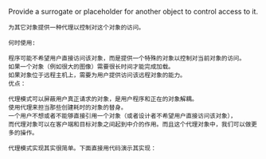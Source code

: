 Provide a surrogate or placeholder for another object to control access to it.

    为其它对象提供一种代理以控制对这个对象的访问。

    何时使用:

    程序可能不希望用户直接访问该对象，而是提供一个特殊的对象以控制对当前对象的访问。
    如果一个对象（例如很大的图像）需要很长时间才能完成加载。
    如果对象位于远程主机上，需要为用户提供访问该远程对象的能力。
    优点：

    代理模式可以屏蔽用户真正请求的对象，是用户程序和正在的对象解耦。
    使用代理来担当那些创建耗时的对象的替身。
    一个用户不想或者不能够直接引用一个对象（或者设计者不希望用户直接访问该对象），
    而代理对象可以在客户端和目标对象之间起到中介的作用。而且这个代理对象中，我们可以做更多的操作。

    代理模式实现其实很简单。下面直接用代码演示其实现：